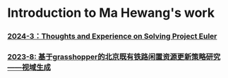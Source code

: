 # Introduction to Ma Hewang's work

### [2024-3：Thoughts and Experience on Solving Project Euler](http://htmlpreview.github.io/?https://github.com/HewangMa/blog/blob/main/project-euler/Project-Euler.html)

### [2023-8: 基于grasshopper的北京既有铁路闲置资源更新策略研究——视域生成]()
